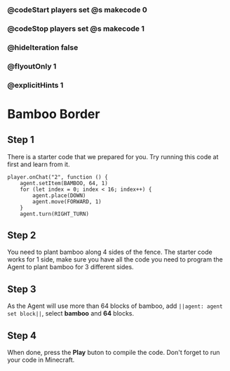 ### @codeStart players set @s makecode 0
### @codeStop players set @s makecode 1

### @hideIteration false 
### @flyoutOnly 1
### @explicitHints 1


# Bamboo Border

## Step 1
There is a starter code that we prepared for you. Try running this code at first and learn from it. 

```template
player.onChat("2", function () {
    agent.setItem(BAMBOO, 64, 1)
    for (let index = 0; index < 16; index++) {
        agent.place(DOWN)
        agent.move(FORWARD, 1)
    }
    agent.turn(RIGHT_TURN)
```
## Step 2
You need to plant bamboo along 4 sides of the fence. The starter code works for 1 side, make sure you have all the code you need to program the Agent to plant bamboo for 3 different sides. 

## Step 3
As the Agent will use more than 64 blocks of bamboo, add ``||agent: agent set block||``, select **bamboo** and **64** blocks.

## Step 4 
When done, press the **Play** buton to compile the code. Don't forget to run your code in Minecraft. 


